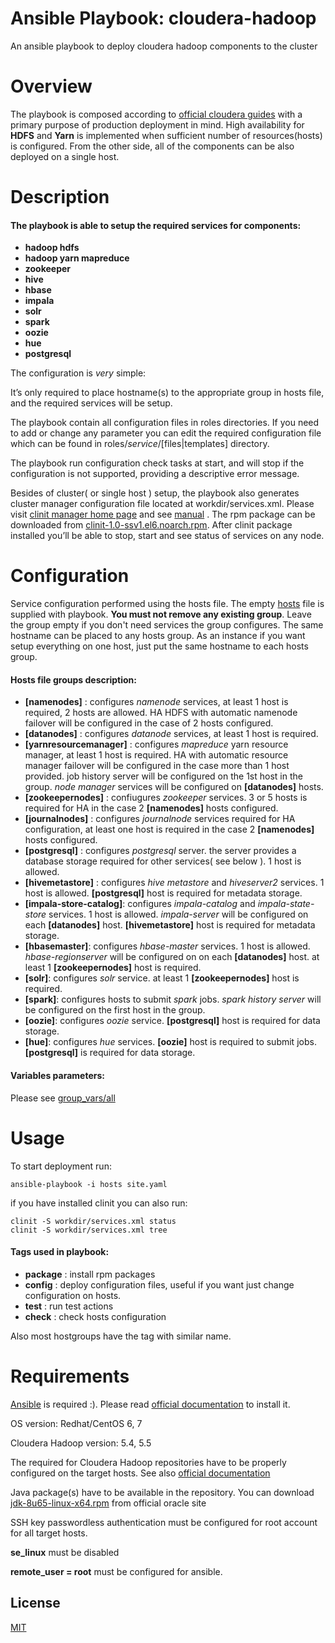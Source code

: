 # Ansible Playbook: cloudera-hadoop 

An ansible playbook to deploy cloudera hadoop components to the cluster
# Overview
The playbook is composed according to [official cloudera guides](http://www.cloudera.com/content/www/en-us/documentation/enterprise/5-4-x/topics/cdh_ig_command_line.html) with a primary purpose of production deployment in mind. High availability for **HDFS** and **Yarn** is implemented when sufficient number of resources(hosts) is configured. From the other side, all of the components can be also deployed on a single host.

# Description
#### The playbook is able to setup the required services for components:
* **hadoop hdfs**
* **hadoop yarn mapreduce**
* **zookeeper**
* **hive**
* **hbase**
* **impala**
* **solr**
* **spark**
* **oozie**
* **hue**
* **postgresql** 

The configuration is _very_ simple:

It’s only required to place hostname(s) to the appropriate group in hosts file, and the required services will be setup.

The playbook contain all configuration files in roles directories. If you need to add or change any parameter you can edit
the required configuration file which can be found in roles/_service_/[files|templates] directory.

The playbook run configuration check tasks at start, and will stop if the configuration is not supported,
providing a descriptive error message. 

Besides of cluster( or single host ) setup, the playbook also generates cluster manager configuration file located at workdir/services.xml.
Please visit [clinit manager home page](https://github.com/sergevs/clinit) and see [manual](https://github.com/sergevs/clinit/wiki) .
The rpm package can be downloaded from [clinit-1.0-ssv1.el6.noarch.rpm](https://github.com/sergevs/clinit/releases/download/1.0/clinit-1.0-ssv1.el6.noarch.rpm).
After clinit package installed you’ll be able to stop, start and see status of services on any node.

# Configuration
Service configuration performed using the hosts file. The empty [hosts](https://github.com/sergevs/ansible-cloudera-hadoop/blob/master/hosts) file is supplied with playbook. **You must not remove any existing group**. Leave the group empty if you don't need services the group configures. The same hostname can be placed to any hosts group. As an instance if you want setup everything on one host, just put the same hostname to each hosts group.

#### Hosts file groups description:
* **[namenodes]** : configures _namenode_ services, at least 1 host is required, 2 hosts are allowed. HA HDFS with automatic namenode failover will be configured in the case of 2 hosts configured.
* **[datanodes]** : configures _datanode_ services, at least 1 host is required.
* **[yarnresourcemanager]** : configures _mapreduce_ yarn resource manager, at least 1 host is required. HA with automatic resource manager failover will be configured in the case more than 1 host provided. job history server will be configured on the 1st host in the group.  _node manager_ services will be configured on **[datanodes]** hosts.
* **[zookeepernodes]** : confiugures _zookeeper_ services. 3 or 5 hosts is required for HA in the case 2 **[namenodes]** hosts configured.
* **[journalnodes]** : configures _journalnode_ services required for HA configuration, at least one host is required in the case 2 **[namenodes]** hosts configured.
* **[postgresql]** : configures _postgresql_ server. the server provides a database storage required for other services( see below ). 1 host is allowed.
* **[hivemetastore]** : configures _hive metastore_ and _hiveserver2_ services. 1 host is allowed. **[postgresql]** host is required for metadata storage.
* **[impala-store-catalog]**: configures _impala-catalog_ and _impala-state-store_ services. 1 host is allowed. _impala-server_ will be configured on each **[datanodes]** host. **[hivemetastore]** host is required for metadata storage.
* **[hbasemaster]**: configures _hbase-master_ services. 1 host is allowed. _hbase-regionserver_ will be configured on on each **[datanodes]** host. at least 1 **[zookeepernodes]** host is required.
* **[solr]**: configures _solr_ service. at least 1 **[zookeepernodes]** host is required.
* **[spark]**: configures hosts to submit _spark_ jobs. _spark history server_ will be configured on the first host in the group.
* **[oozie]**: configures _oozie_ service. **[postgresql]** host is required for data storage.
* **[hue]**: configures _hue_ services. **[oozie]** host is required to submit jobs. **[postgresql]** is required for data storage.

#### Variables parameters:
Please see [group_vars/all](https://github.com/sergevs/ansible-cloudera-hadoop/blob/master/group_vars/all)

# Usage
To start deployment run:

    ansible-playbook -i hosts site.yaml 

if you have installed clinit you can also run:

    clinit -S workdir/services.xml status
    clinit -S workdir/services.xml tree

#### Tags used in playbook:
* **package** : install rpm packages
* **config** : deploy configuration files, useful if you want just change configuration on hosts.
* **test** : run test actions
* **check** : check hosts configuration

Also most hostgroups have the tag with similar name.

# Requirements
[Ansible](http://www.ansible.com) is required :). Please read [official documentation](http://docs.ansible.com/ansible/intro_installation.html#latest-release-via-yum) to install it.

OS version: Redhat/CentOS 6, 7

Cloudera Hadoop version: 5.4, 5.5

The required for Cloudera Hadoop repositories have to be properly configured on the target hosts.
See also [official documentation](http://www.cloudera.com/content/www/en-us/documentation/enterprise/latest/topics/cdh_ig_yumrepo_local_create.html)

Java package(s) have to be available in the repository. You can download [jdk-8u65-linux-x64.rpm](http://www.oracle.com/technetwork/java/javase/downloads/java-archive-javase8-2177648.html#jdk-8u60-oth-JPR) from official oracle site

SSH key passwordless authentication must be configured for root account for all target hosts.

**se_linux** must be disabled

**remote_user = root** must be configured for ansible.

## License

[MIT](https://github.com/sergevs/ansible-cloudera-hadoop/blob/master/LICENSE)
